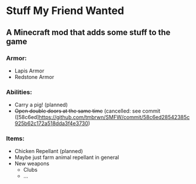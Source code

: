 # Stuff My Friend Wanted
## A Minecraft mod that adds some stuff to the game

### Armor:
- Lapis Armor
- Redstone Armor

### Abilities:
- Carry a pig! (planned)
- ~~Open double doors at the same time~~ (cancelled: see commit ([58c6ed]https://github.com/tmbrwn/SMFW/commit/58c6ed28542385c925b62c172a518dda3f4e3730)

### Items:
- Chicken Repellant (planned)
- Maybe just farm animal repellant in general
- New weapons
    - Clubs
    - ...
